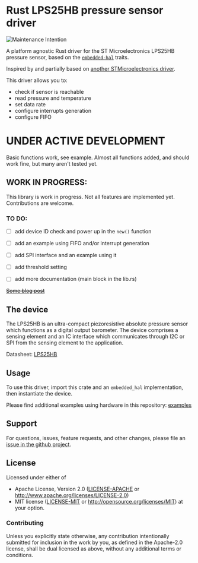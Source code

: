 # Rust LPS25HB pressure sensor driver

![Maintenance Intention](https://img.shields.io/badge/maintenance-actively--developed-brightgreen.svg)

A platform agnostic Rust driver for the ST Microelectronics LPS25HB pressure sensor,
based on the [`embedded-hal`] traits.

[`embedded-hal`]: https://github.com/rust-embedded/embedded-hal

Inspired by and partially based on [another STMicroelectronics driver](https://github.com/lonesometraveler/lsm9ds1).

This driver allows you to:
- check if sensor is reachable
- read pressure and temperature
- set data rate
- configure interrupts generation
- configure FIFO


# UNDER ACTIVE DEVELOPMENT

Basic functions work, see example. Almost all functions added, and should work fine, but many aren't tested yet.

## WORK IN PROGRESS:

This library is work in progress. Not all features are implemented yet. Contributions are welcome.

### TO DO:
- [ ] add device ID check and power up in the `new()` function
- [ ] add an example using FIFO and/or interrupt generation
- [ ] add SPI interface and an example using it
- [ ] add threshold setting
- [ ] add more documentation (main block in the lib.rs)


~~[Some blog post](https://nebelgrau77.github.io/posts/rust_driver/)~~

## The device

The LPS25HB is an ultra-compact piezoresistive absolute pressure sensor which functions as a digital output barometer. The device comprises a sensing element and an IC interface which communicates through I2C or SPI from the sensing element to the application.

Datasheet: [LPS25HB](https://www.st.com/resource/en/datasheet/lps25hb.pdf)

## Usage

To use this driver, import this crate and an `embedded_hal` implementation,
then instantiate the device.

Please find additional examples using hardware in this repository: [examples]

[examples]: https://github.com/nebelgrau77/lps25hb-rs/tree/main/examples

## Support

For questions, issues, feature requests, and other changes, please file an
[issue in the github project](https://github.com/nebelgrau77/lps25hb-rs/issues).

## License

Licensed under either of

 * Apache License, Version 2.0 ([LICENSE-APACHE](LICENSE-APACHE) or
   http://www.apache.org/licenses/LICENSE-2.0)
 * MIT license ([LICENSE-MIT](LICENSE-MIT) or
   http://opensource.org/licenses/MIT) at your option.

### Contributing

Unless you explicitly state otherwise, any contribution intentionally submitted
for inclusion in the work by you, as defined in the Apache-2.0 license, shall
be dual licensed as above, without any additional terms or conditions.
